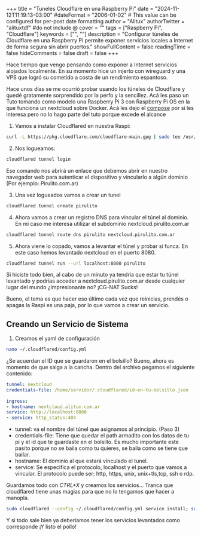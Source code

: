 +++
title = "Tuneles Cloudflare en una Raspberry Pi"
date = "2024-11-12T11:19:13-03:00"
#dateFormat = "2006-01-02" # This value can be configured for per-post date formatting
author = "Alitux"
authorTwitter = "alituxtdf" #do not include @
cover = ""
tags = ["Raspberry Pi", "Cloudflare"]
keywords = ["", ""]
description = "Configurar túneles de Cloudflare en una Raspberry Pi permite exponer servicios locales a Internet de forma segura sin abrir puertos."
showFullContent = false
readingTime = false
hideComments = false
draft = false
+++

Hace tiempo que vengo pensando como exponer a Internet servicios alojados localmente. En su momento hice un injerto con wireguard y una VPS que logró su cometido a costa de un rendimiento espantoso.

Hace unos días se me ocurrió probar usando los túneles de Cloudflare y quedé gratamente sorprendido por la perfo y la sencillez. Acá les paso un Tuto tomando como modelo una Raspberry Pi 3 con Raspberry Pi OS en la que funciona un nextcloud sobre Docker. Acá les dejo el [compose](https://gist.github.com/Alitux/c21f175a42ebddf7e838437570f5041d) por si les interesa pero no lo hago parte del tuto porque excede el alcance 

1. Vamos a instalar Cloudflared en nuestra Raspi:
```bash
curl -L https://pkg.cloudflare.com/cloudflare-main.gpg | sudo tee /usr/share/keyrings/cloudflare-archive-keyring.gpg >/dev/null ; echo "deb [signed-by=/usr/share/keyrings/cloudflare-archive-keyring.gpg] https://pkg.cloudflare.com/cloudflared $(lsb_release -cs) main" | sudo tee  /etc/apt/sources.list.d/cloudflared.list<br>sudo apt update; sudo apt install cloudflared
```
2. Nos logueamos:

```bash
cloudflared tunnel login
```

Ese comando nos abrirá un enlace que debemos abrir en nuestro navegador web para autenticar el dispositivo y vincularlo a algún dominio (Por ejemplo: Pirulito.com.ar)

3. Una vez logueados vamos a crear un tunel

```bash
cloudflared tunnel create pirulito
```

4. Ahora vamos a crear un registro DNS para vincular el túnel al dominio. En mi caso me interesa utilizar el subdominio nextcloud.pirulito.com.ar

```bash
cloudflared tunnel route dns pirulito nextcloud.pirulito.com.ar
```

5. Ahora viene lo copado, vamos a levantar el túnel y probar si funca. En este caso hemos levantado nextcloud en el puerto 8080.
```bash
cloudflared tunnel run --url localhost:8080 pirulito
```
Si hiciste todo bien, al cabo de un minuto ya tendría que estar tu túnel levantado y podrías acceder a nextcloud.pirulito.com.ar desde cualquier lugar del mundo ¿Impresionante no? ¡CG-NAT Sucks!

Bueno, el tema es que hacer eso último cada vez que reinicias, prendés o apagas la Raspi es una paja, por lo que vamos a crear un servicio.

## Creando un Servicio de Sistema

1. Creamos el yaml de configuración
```bash
nano ~/.cloudflared/config.yml
```
¿Se acuerdan el ID que se guardaron en el bolsillo? Bueno, ahora es momento de que salga a la cancha. Dentro del archivo pegamos el siguiente contenido:
```yaml
tunnel: nextcloud
credentials-file: /home/servidor/.cloudflared/id-en-tu-bolsillo.json
 
ingress:
- hostname: nextcloud.alitux.com.ar
service: http://localhost:8080
- service: http_status:404
```

- tunnel: va el nombre del túnel que asignamos al principio. (Paso 3)
- credentials-file: Tiene que quedar el path armadito con los datos de tu pi y el id que te guardaste en el bolsillo. Es mucho importante este pasito porque no se baila como tu quieres, se baila como se tiene que bailar.
- hostname: El dominio al que estará vinculado el tunel.
- service: Se especifica el protocolo, localhost y el puerto que vamos a vincular. El protocolo puede ser: http, https, unix, unix+tls,tcp, ssh o rdp.

Guardamos todo con *CTRL+X* y creamos los servicios… Tranca que cloudflared tiene unas magias para que no lo tengamos que hacer a manopla. 

```bash
sudo cloudflared --config ~/.cloudflared/config.yml service install; sudo systemctl enable cloudflared; sudo systemctl start cloudflared
```
Y si todo sale bien ya deberíamos tener los servicios levantados como corresponde ¡Y listo el pollo!